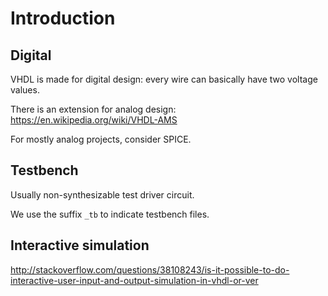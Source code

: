 # Introduction

## Digital

VHDL is made for digital design: every wire can basically have two voltage values.

There is an extension for analog design: <https://en.wikipedia.org/wiki/VHDL-AMS>

For mostly analog projects, consider SPICE.

## Testbench

Usually non-synthesizable test driver circuit.

We use the suffix `_tb` to indicate testbench files.

## Interactive simulation

<http://stackoverflow.com/questions/38108243/is-it-possible-to-do-interactive-user-input-and-output-simulation-in-vhdl-or-ver>
